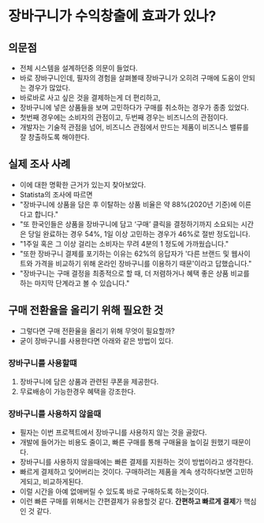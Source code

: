 # 장바구니가 수익창출에 효과가 있나?

## 의문점
* 전체 시스템을 설계하던중 의문이 들었다.
* 바로 장바구니인데, 필자의 경험을 살펴볼때 장바구니가 오히려 구매에 도움이 안되는 경우가 많았다.
* 바로바로 사고 싶은 것을 결제하는게 더 편리하고,
* 장바구니에 넣은 상품들을 보며 고민하다가 구매를 취소하는 경우가 종종 있었다.
* 첫번째 경우에는 소비자의 관점이고, 두번째 경우는 비즈니스의 관점이다.
* 개발자는 기술적 관점을 넘어, 비즈니스 관점에서 만드는 제품이 비즈니스 밸류를 잘 창출하도록 해야한다.

## 실제 조사 사례
* 이에 대한 명확한 근거가 있는지 찾아보았다.
* Statista의 조사에 따르면 
* "장바구니에 상품을 담은 후 이탈하는 상품 비율은 약 88%(2020년 기준)에 이른다고 합니다." 
* "또 한국인들은 상품을 장바구니에 담고 ‘구매’ 클릭을 결정하기까지 소요되는 시간은 당일 완료하는 경우 54%, 1일 이상 고민하는 경우가 46%로 절반 정도입니다. 
* "1주일 혹은 그 이상 걸리는 소비자는 무려 4분의 1 정도에 가까웠습니다."
* "또한 장바구니 결제를 포기하는 이유는 62%의 응답자가 '다른 브랜드 및 웹사이트와 가격을 비교하기 위해 온라인 장바구니를 이용하기 때문'이라고 답했습니다."
* "장바구니는 구매 결정을 최종적으로 할 때, 더 저렴하거나 혜택 좋은 상품 비교를 하는 마지막 단계라고 볼 수 있습니다." 

## 구매 전환율을 올리기 위해 필요한 것
* 그렇다면 구매 전환율을 올리기 위해 무엇이 필요할까?
* 굳이 장바구니를 사용한다면 아래와 같은 방법이 있다.
### 장바구니를 사용할떄
1. 장바구니에 담은 상품과 관련된 쿠폰을 제공한다.
2. 무료배송이 가능한경우 혜택을 강조한다.
### 장바구니를 사용하지 않을때
* 필자는 이번 프로젝트에서 장바구니를 사용하지 않는 것을 골랐다.
* 개발에 들어가는 비용도 줄이고, 빠른 구매를 통해 구매율을 높이길 원했기 때문이다.
* 장바구니를 사용하지 않을때에는 빠른 결제를 지원하는 것이 방법이라고 생각한다.
* 빠르게 결제하고 잊어버리는 것이다. 구매하려는 제품을 계속 생각하다보면 고민하게되고, 비교하게된다.
* 이럴 시간을 아예 없애버릴 수 있도록 바로 구매하도록 하는것이다.
* 이런 빠른 구매를 위해서는 간편결제가 유용할것 같다. **간편하고 빠르게 결제**가 핵심인 것 같다.